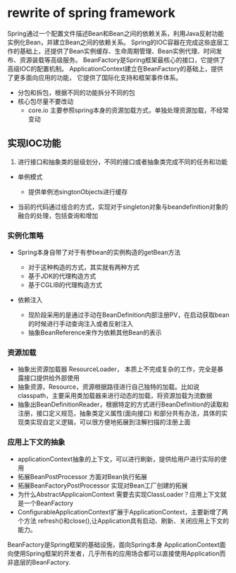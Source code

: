 # rewrite of spring framework
Spring通过一个配置文件描述Bean和Bean之间的依赖关系，利用Java反射功能实例化Bean，并建立Bean之间的依赖关系。
Spring的IOC容器在完成这些底层工作的基础上，还提供了Bean实例缓存、生命周期管理、Bean实例代理、时间发布、资源装载等高级服务。
BeanFactory是Spring框架最核心的接口，它提供了高级IOC的配置机制。
ApplicationContext建立在BeanFactory的基础上，提供了更多面向应用的功能， 它提供了国际化支持和框架事件体系。

- 分包和拆包，根据不同的功能拆分不同的包
- 核心包尽量不要改动
    - core.io 主要参照spring本身的资源加载方式，单独处理资源加载，不经常变动

## 实现IOC功能

1. 进行接口和抽象类的层级划分，不同的接口或者抽象类完成不同的任务和功能

- 单例模式
    - 提供单例池singtonObjects进行缓存

- 当前的代码通过组合的方式，实现对于singleton对象与beandefinition对象的融合的处理，包括查询和增加

### 实例化策略

- Spring本身自带了对于有参bean的实例构造的getBean方法
    - 对于这种构造的方式，其实就有两种方式
    - 基于JDK的代理构造方式
    - 基于CGLIB的代理构造方式


- 依赖注入
    - 现阶段采用的是通过手动在BeanDefinition内部注册PV，在启动获取bean的时候进行手动查询注入或者反射注入
    - 抽象BeanReference来作为依赖其他Bean的表示

### 资源加载

- 抽象出资源加载器 ResourceLoader， 本质上不完成复杂的工作，完全是暴露接口提供给外部使用
- 抽象资源，Resource，资源根据路径进行自己独特的加载。比如说classpath，主要采用类加载器来进行动态的加载，将资源加载为流数据
- 抽象出BeanDefinitionReader，根据特定的方式进行BeanDefinition的读取和注册，接口定义规范，抽象类定义属性(面向接口)
  和部分共有办法，具体的实现类实现自定义逻辑，可以很方便地拓展到注解扫描的注册上面

### 应用上下文的抽象

- applicationContext抽象的上下文，可以进行刷新，提供给用户进行实际的使用
- 拓展BeanPostProcessor 方面对Bean执行拓展
- 拓展BeanFactoryPostProcessor 实现对Bean工厂创建的拓展
- 为什么AbstractApplicaionContext 需要去实现ClassLoader？应用上下文就是一个BeanFactory
- ConfigurableApplicationContext扩展于ApplicationContext，主要新增了两个方法 refresh()和close(),让Application具有启动、刷新、关闭应用上下文的能力。


BeanFactory是Spring框架的基础设施，面向Spring本身
ApplicationContext面向使用Spring框架的开发者，几乎所有的应用场合都可以直接使用Application而非底层的BeanFactory.